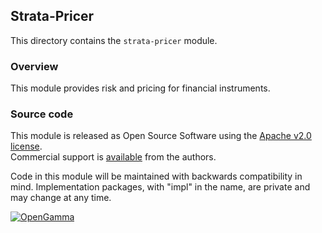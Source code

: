 Strata-Pricer
-------------
This directory contains the `strata-pricer` module.

### Overview

This module provides risk and pricing for financial instruments.


### Source code

This module is released as Open Source Software using the
[Apache v2.0 license](https://www.apache.org/licenses/LICENSE-2.0.html).  
Commercial support is [available](https://opengamma.com/) from the authors.

Code in this module will be maintained with backwards compatibility in mind.
Implementation packages, with "impl" in the name, are private and may change at any time.

[![OpenGamma](https://s3-eu-west-1.amazonaws.com/og-public-downloads/og-logo-alpha.png "OpenGamma")](https://opengamma.com/)
